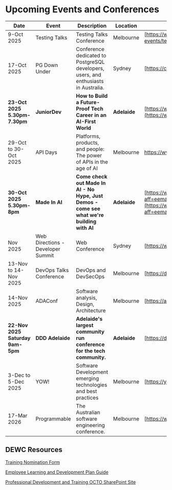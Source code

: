 # Upcoming Events and Conferences

| Date | Event | Description | Location | Link |
| --- | --- | --- | --- | --- |
| 9-Oct 2025 | Testing Talks | Testing Talks Conference | Melbourne | [https://www.testingtalks.com.au/upcoming-events/testing-talks-conference-2025-melbourne](https://www.testingtalks.com.au/upcoming-events/testing-talks-conference-2025-melbourne) |
| 17-Oct 2025 | PG Down Under | Conference dedicated to PostgreSQL developers, users, and enthusiasts in Australia. | Sydney | [https://conf.pgdu.org/](https://conf.pgdu.org/) |
| **23-Oct 2025 5.30pm-7.30pm** | **JuniorDev** | **How to Build a Future-Proof Tech Career in an AI-First World** | **Adelaide** | [https://www.meetup.com/junior-developers-adelaide/events/311098374/?slug=junior-developers-adelaide&isFirstPublish=true](https://www.meetup.com/junior-developers-adelaide/events/311098374/?slug=junior-developers-adelaide&isFirstPublish=true) |
| 29-Oct to 30-Oct 2025 | API Days | Platforms, products, and people: The power of APIs in the age of AI | Melbourne | https://www.apidays.global/events/australia |
| **30-Oct 2025 5.30pm-8pm** | **Made In AI** | **Come check out Made In AI - No Hype, Just Demos - come see what we're building with AI** | **Adelaide** | [https://www.eventbrite.co.uk/e/made-in-ai-no-hype-just-demos-tickets-1666266611289?aff=eemailordconf&utm_campaign=order_payment_confirm&ref=eemailordconf&utm_medium=email&utm_source=eventbrite&utm_term=viewevent](https://www.eventbrite.co.uk/e/made-in-ai-no-hype-just-demos-tickets-1666266611289?aff=eemailordconf&utm_campaign=order_payment_confirm&ref=eemailordconf&utm_medium=email&utm_source=eventbrite&utm_term=viewevent) |
| Nov 2025 | Web Directions - Developer Summit | Web Conference | Sydney | [https://webdirections.org/dev-summit/](https://webdirections.org/dev-summit/) |
| 13-Nov to 14-Nov 2025 | DevOps Talks Conference |  DevOps and DevSecOps | Melbourne | [https://devops.talksplus.com/](https://devops.talksplus.com/) |
| 14-Nov 2025 | ADAConf | Software analysis, Design, Architecture | Melbourne | [https://adaconf.org](https://adaconf.org) |
| **22-Nov 2025 Saturday 9am-5pm** | **DDD Adelaide** | **Adelaide's largest community run conference for the tech community.** | **Adelaide** | [https://dddadelaide.com/](https://dddadelaide.com/) |
| 3-Dec to 5-Dec 2025 | YOW! | Software Development emerging technologies and best practices | Melbourne | [https://yowcon.com/melbourne-2025](https://yowcon.com/melbourne-2025) |
| 17-Mar 2026 | Programmable | The Australian software engineering conference. | Melbourne | [https://www.programmable.tech/](https://www.programmable.tech/) |

## DEWC Resources

[Training Nomination Form](https://dewccorporate.sharepoint.com/:b:/r/sites/octo/Shared%20Documents/Professional%20Development/Employee%20L%26D%20Plans/241014%20Employee%20Learning%20and%20Development%20Plan%20Guide%20V2.pdf?csf=1&web=1&e=ifkdRE)

[Employee Learning and Development Plan Guide](https://dewccorporate.sharepoint.com/:b:/r/sites/octo/Shared%20Documents/Professional%20Development/Employee%20L%26D%20Plans/241014%20Employee%20Learning%20and%20Development%20Plan%20Guide%20V2.pdf?csf=1&web=1&e=ifkdRE)

[Professional Development and Training OCTO SharePoint Site](https://dewccorporate.sharepoint.com/sites/octo/SitePages/Professional-Development-and-Training.aspx?CT=1724283167620&OR=OWA-NT-Mail&CID=e4e66546-1953-6f5f-9c24-977a4d9a0b13)
